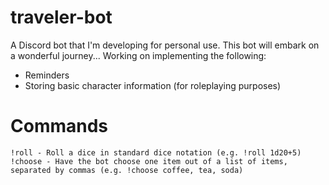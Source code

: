 # traveler-bot

A Discord bot that I'm developing for personal use. This bot will embark on a wonderful journey...
Working on implementing the following:
- Reminders
- Storing basic character information (for roleplaying purposes)

# Commands
```
!roll - Roll a dice in standard dice notation (e.g. !roll 1d20+5)
!choose - Have the bot choose one item out of a list of items, separated by commas (e.g. !choose coffee, tea, soda)
```
